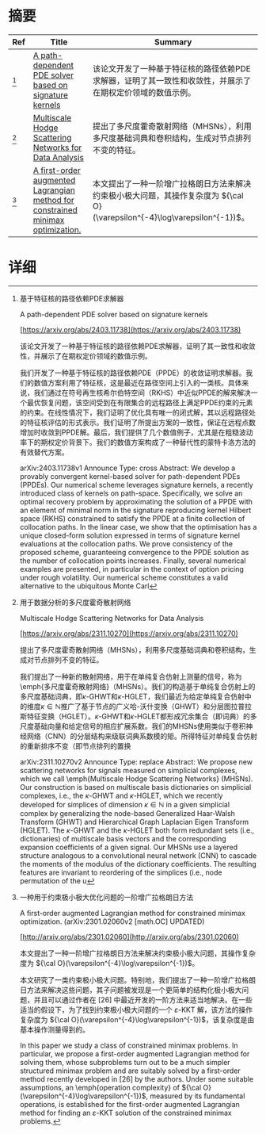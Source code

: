 # 摘要

| Ref | Title | Summary |
| --- | --- | --- |
| [^1] | [A path-dependent PDE solver based on signature kernels](https://arxiv.org/abs/2403.11738) | 该论文开发了一种基于特征核的路径依赖PDE求解器，证明了其一致性和收敛性，并展示了在期权定价领域的数值示例。 |
| [^2] | [Multiscale Hodge Scattering Networks for Data Analysis](https://arxiv.org/abs/2311.10270) | 提出了多尺度霍奇散射网络（MHSNs），利用多尺度基础词典和卷积结构，生成对节点排列不变的特征。 |
| [^3] | [A first-order augmented Lagrangian method for constrained minimax optimization.](http://arxiv.org/abs/2301.02060) | 本文提出了一种一阶增广拉格朗日方法来解决约束极小极大问题，其操作复杂度为 ${\cal O}(\varepsilon^{-4}\log\varepsilon^{-1})$。 |

# 详细

[^1]: 基于特征核的路径依赖PDE求解器

    A path-dependent PDE solver based on signature kernels

    [https://arxiv.org/abs/2403.11738](https://arxiv.org/abs/2403.11738)

    该论文开发了一种基于特征核的路径依赖PDE求解器，证明了其一致性和收敛性，并展示了在期权定价领域的数值示例。

    

    我们开发了一种基于特征核的路径依赖PDE（PPDE）的收敛证明求解器。我们的数值方案利用了特征核，这是最近在路径空间上引入的一类核。具体来说，我们通过在符号再生核希尔伯特空间（RKHS）中近似PPDE的解来解决一个最优恢复问题，该空间受到在有限集合的远程路径上满足PPDE约束的元素的约束。在线性情况下，我们证明了优化具有唯一的闭式解，其以远程路径处的特征核评估的形式表示。我们证明了所提出方案的一致性，保证在远程点数增加时收敛到PPDE解。最后，我们提供了几个数值例子，尤其是在粗糙波动率下的期权定价背景下。我们的数值方案构成了一种替代性的蒙特卡洛方法的有效替代方案。

    arXiv:2403.11738v1 Announce Type: cross  Abstract: We develop a provably convergent kernel-based solver for path-dependent PDEs (PPDEs). Our numerical scheme leverages signature kernels, a recently introduced class of kernels on path-space. Specifically, we solve an optimal recovery problem by approximating the solution of a PPDE with an element of minimal norm in the signature reproducing kernel Hilbert space (RKHS) constrained to satisfy the PPDE at a finite collection of collocation paths. In the linear case, we show that the optimisation has a unique closed-form solution expressed in terms of signature kernel evaluations at the collocation paths. We prove consistency of the proposed scheme, guaranteeing convergence to the PPDE solution as the number of collocation points increases. Finally, several numerical examples are presented, in particular in the context of option pricing under rough volatility. Our numerical scheme constitutes a valid alternative to the ubiquitous Monte Carl
    
[^2]: 用于数据分析的多尺度霍奇散射网络

    Multiscale Hodge Scattering Networks for Data Analysis

    [https://arxiv.org/abs/2311.10270](https://arxiv.org/abs/2311.10270)

    提出了多尺度霍奇散射网络（MHSNs），利用多尺度基础词典和卷积结构，生成对节点排列不变的特征。

    

    我们提出了一种新的散射网络，用于在单纯复合仿射上测量的信号，称为\emph{多尺度霍奇散射网络}（MHSNs）。我们的构造基于单纯复合仿射上的多尺度基础词典，即$\kappa$-GHWT和$\kappa$-HGLET，我们最近为给定单纯复合仿射中的维度$\kappa \in \mathbb{N}$推广了基于节点的广义哈-沃什变换（GHWT）和分层图拉普拉斯特征变换（HGLET）。$\kappa$-GHWT和$\kappa$-HGLET都形成冗余集合（即词典）的多尺度基础向量和给定信号的相应扩展系数。我们的MHSNs使用类似于卷积神经网络（CNN）的分层结构来级联词典系数模的矩。所得特征对单纯复合仿射的重新排序不变（即节点排列的置换

    arXiv:2311.10270v2 Announce Type: replace  Abstract: We propose new scattering networks for signals measured on simplicial complexes, which we call \emph{Multiscale Hodge Scattering Networks} (MHSNs). Our construction is based on multiscale basis dictionaries on simplicial complexes, i.e., the $\kappa$-GHWT and $\kappa$-HGLET, which we recently developed for simplices of dimension $\kappa \in \mathbb{N}$ in a given simplicial complex by generalizing the node-based Generalized Haar-Walsh Transform (GHWT) and Hierarchical Graph Laplacian Eigen Transform (HGLET). The $\kappa$-GHWT and the $\kappa$-HGLET both form redundant sets (i.e., dictionaries) of multiscale basis vectors and the corresponding expansion coefficients of a given signal. Our MHSNs use a layered structure analogous to a convolutional neural network (CNN) to cascade the moments of the modulus of the dictionary coefficients. The resulting features are invariant to reordering of the simplices (i.e., node permutation of the u
    
[^3]: 一种用于约束极小极大优化问题的一阶增广拉格朗日方法

    A first-order augmented Lagrangian method for constrained minimax optimization. (arXiv:2301.02060v2 [math.OC] UPDATED)

    [http://arxiv.org/abs/2301.02060](http://arxiv.org/abs/2301.02060)

    本文提出了一种一阶增广拉格朗日方法来解决约束极小极大问题，其操作复杂度为 ${\cal O}(\varepsilon^{-4}\log\varepsilon^{-1})$。

    

    本文研究了一类约束极小极大问题。特别地，我们提出了一种一阶增广拉格朗日方法来解决这些问题，其子问题被发现是一个更简单的结构化极小极大问题，并且可以通过作者在 [26] 中最近开发的一阶方法来适当地解决。在一些适当的假设下，为了找到约束极小极大问题的一个 $\varepsilon$-KKT 解，该方法的操作复杂度为 ${\cal O}(\varepsilon^{-4}\log\varepsilon^{-1})$，该复杂度是由基本操作测量得到的。

    In this paper we study a class of constrained minimax problems. In particular, we propose a first-order augmented Lagrangian method for solving them, whose subproblems turn out to be a much simpler structured minimax problem and are suitably solved by a first-order method recently developed in [26] by the authors. Under some suitable assumptions, an \emph{operation complexity} of ${\cal O}(\varepsilon^{-4}\log\varepsilon^{-1})$, measured by its fundamental operations, is established for the first-order augmented Lagrangian method for finding an $\varepsilon$-KKT solution of the constrained minimax problems.
    

